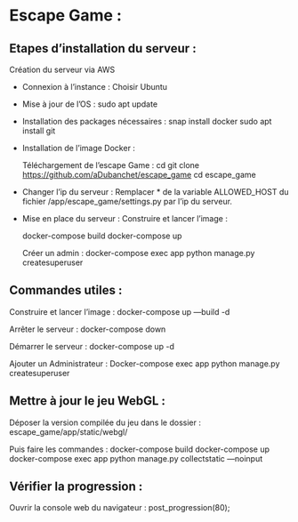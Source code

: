 # Escape Game : 

## Etapes d’installation du serveur : 

Création du serveur via AWS 
* Connexion à l’instance : Choisir Ubuntu 
* Mise à jour de l’OS : 
		sudo apt update
* Installation des packages nécessaires :
		snap install docker 
		sudo apt install git

* Installation de l’image Docker : 

	Téléchargement de l’escape Game : 
	cd 
	git clone https://github.com/aDubanchet/escape_game
	cd escape_game 

	
* Changer l’ip du serveur : 
	Remplacer * de la variable ALLOWED_HOST du fichier /app/escape_game/settings.py par l’ip du serveur. 
* Mise en place du serveur :
	Construire et lancer l’image :
	
	docker-compose build 
	docker-compose up 
	
	Créer un admin : 
	docker-compose exec app python manage.py createsuperuser 



## Commandes utiles : 
Construire et lancer l’image :
docker-compose up —build -d


Arrêter le serveur : 
docker-compose down 

Démarrer le serveur : 
docker-compose up -d 

Ajouter un Administrateur :
Docker-compose exec app python manage.py createsuperuser



## Mettre à jour le jeu WebGL :
Déposer la version compilée du jeu dans le dossier : 
escape_game/app/static/webgl/ 

Puis faire les commandes : 
docker-compose build 
docker-compose up 
docker-compose exec app python manage.py collectstatic —noinput

## Vérifier la progression  :
Ouvrir la console web du navigateur : 
post_progression(80);


